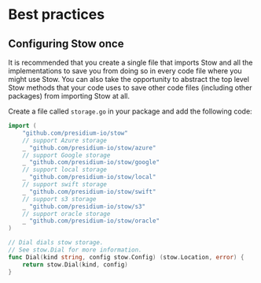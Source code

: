 # Best practices

## Configuring Stow once

It is recommended that you create a single file that imports Stow and all the implementations to save you from doing so in every code file where you might use Stow. You can also take the opportunity to abstract the top level Stow methods that your code uses to save other code files (including other packages) from importing Stow at all.

Create a file called `storage.go` in your package and add the following code:

```go
import (
	"github.com/presidium-io/stow"
	// support Azure storage
	_ "github.com/presidium-io/stow/azure"
	// support Google storage
	_ "github.com/presidium-io/stow/google"
	// support local storage
	_ "github.com/presidium-io/stow/local"
	// support swift storage
	_ "github.com/presidium-io/stow/swift"
	// support s3 storage
	_ "github.com/presidium-io/stow/s3"
	// support oracle storage
	_ "github.com/presidium-io/stow/oracle"
)

// Dial dials stow storage.
// See stow.Dial for more information.
func Dial(kind string, config stow.Config) (stow.Location, error) {
	return stow.Dial(kind, config)
}
```
